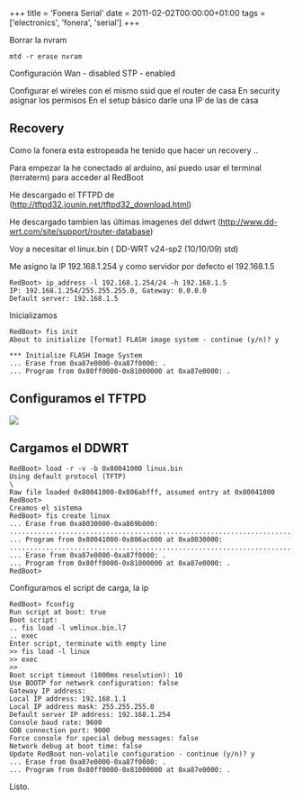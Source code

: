 +++
title = 'Fonera Serial'
date = 2011-02-02T00:00:00+01:00
tags = ['electronics', 'fonera', 'serial']
+++

Borrar la nvram

`mtd -r erase nvram`

Configuración
Wan - disabled
STP - enabled

Configurar el wireles con el mismo ssid que el router de casa
En security asignar los permisos
En el setup básico darle una IP de las de casa

## Recovery

Como la fonera esta estropeada he tenido que hacer un recovery ..

Para empezar la he conectado al arduino, así puedo usar el terminal (terraterm) para acceder al RedBoot

He descargado el TFTPD de (http://tftpd32.jounin.net/tftpd32_download.html)

He descargado tambien las últimas imagenes del ddwrt (http://www.dd-wrt.com/site/support/router-database)

Voy a necesitar el linux.bin ( DD-WRT v24-sp2 (10/10/09) std)

Me asigno la IP 192.168.1.254 y como servidor por defecto el 192.168.1.5

```shell	
RedBoot> ip_address -l 192.168.1.254/24 -h 192.168.1.5
IP: 192.168.1.254/255.255.255.0, Gateway: 0.0.0.0
Default server: 192.168.1.5
```

Inicializamos

```shell	
RedBoot> fis init
About to initialize [format] FLASH image system - continue (y/n)? y

*** Initialize FLASH Image System
... Erase from 0xa87e0000-0xa87f0000: .
... Program from 0x80ff0000-0x81000000 at 0xa87e0000: .
```

## Configuramos el TFTPD

![](/images/Electronics/fonera_client.jpg)

## Cargamos el DDWRT

```shell	
RedBoot> load -r -v -b 0x80041000 linux.bin
Using default protocol (TFTP)
\
Raw file loaded 0x80041000-0x806abfff, assumed entry at 0x80041000
RedBoot>
Creamos el sistema
RedBoot> fis create linux
... Erase from 0xa8030000-0xa869b000: ........................................................................................
... Program from 0x80041000-0x806ac000 at 0xa8030000: ........................................................................................
... Erase from 0xa87e0000-0xa87f0000: .
... Program from 0x80ff0000-0x81000000 at 0xa87e0000: .
RedBoot>
```

Configuramos el script de carga, la ip

```shell
RedBoot> fconfig
Run script at boot: true
Boot script:
.. fis load -l vmlinux.bin.l7
.. exec
Enter script, terminate with empty line
>> fis load -l linux
>> exec
>>
Boot script timeout (1000ms resolution): 10
Use BOOTP for network configuration: false
Gateway IP address:
Local IP address: 192.168.1.1
Local IP address mask: 255.255.255.0
Default server IP address: 192.168.1.254
Console baud rate: 9600
GDB connection port: 9000
Force console for special debug messages: false
Network debug at boot time: false
Update RedBoot non-volatile configuration - continue (y/n)? y
... Erase from 0xa87e0000-0xa87f0000: .
... Program from 0x80ff0000-0x81000000 at 0xa87e0000: .
```

Listo.